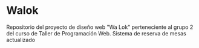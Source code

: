 # Walok
Repositorio del proyecto de diseño web "Wa Lok" perteneciente al grupo 2 del curso de Taller de Programación Web. Sistema de reserva de mesas actualizado
